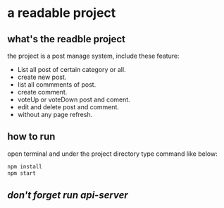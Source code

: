 # a readable project

## what's the readble project

the project is a post manage system, include these feature:

- List all post of certain category or all.
- create new post.
- list all commments of post.
- create comment.
- voteUp or voteDown post and coment.
- edit and delete post and comment.
- without any page refresh.

## how to run

open terminal and under the project directory type command like below:

```bash
npm install
npm start
```

## *don't forget run api-server*
